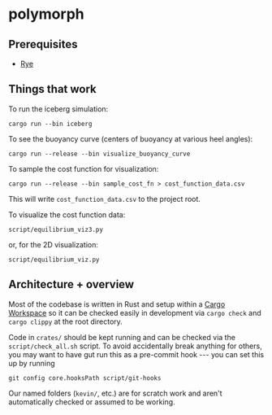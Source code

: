 # polymorph

## Prerequisites

-   [Rye](https://rye-up.com/guide/installation/)

## Things that work

To run the iceberg simulation:

    cargo run --bin iceberg

To see the buoyancy curve (centers of buoyancy at various heel angles):

    cargo run --release --bin visualize_buoyancy_curve

To sample the cost function for visualization:

    cargo run --release --bin sample_cost_fn > cost_function_data.csv

This will write `cost_function_data.csv` to the project root.

To visualize the cost function data:

    script/equilibrium_viz3.py

or, for the 2D visualization:

    script/equilibrium_viz.py

## Architecture + overview

Most of the codebase is written in Rust and setup within a [Cargo Workspace](https://doc.rust-lang.org/cargo/reference/workspaces.html) so it can be checked easily in development via `cargo check` and `cargo clippy` at the root directory.

Code in `crates/` should be kept running and can be checked via the `script/check_all.sh` script. To avoid accidentally break anything for others, you may want to have gut run this as a pre-commit hook --- you can set this up by running

    git config core.hooksPath script/git-hooks

Our named folders (`kevin/`, etc.) are for scratch work and aren't automatically checked or assumed to be working.

